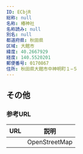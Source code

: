 ```yaml
---
ID: ECbjR
総称: null
名称: 椿神社
名称読み: null
別名: null
都道府県: 秋田県
区域: 大館市
緯度: 40.2667929
経度: 140.5520201
郵便番号: 0170867
住所: 秋田県大館市中神明町１−５
---
```


## その他

### 参考URL

| URL | 説明          |
| --- | ------------- |
|     | OpenStreetMap |
